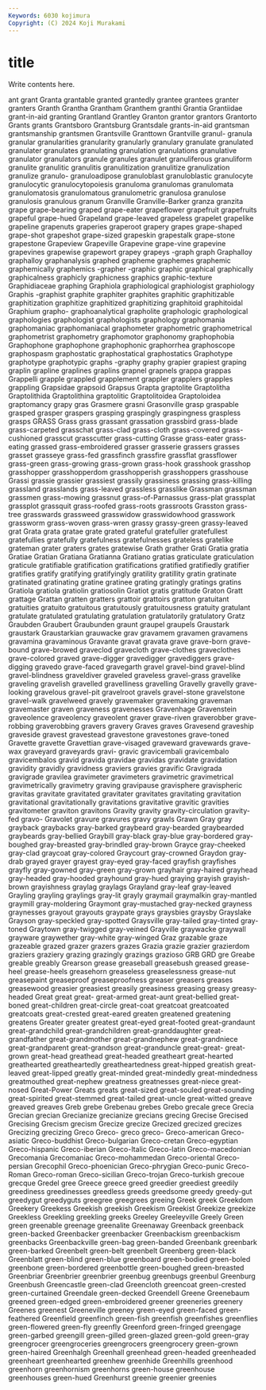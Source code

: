 ```yaml
---
Keywords: 6030 kojimura
Copyright: (C) 2024 Koji Murakami
---
```


# title

Write contents here.



ant grant Granta grantable granted grantedly grantee grantees
granter granters Granth Grantha Grantham Granthem granthi Grantia Grantiidae grant-in-aid
granting Grantland Grantley Granton grantor grantors Grantorto Grants grants Grantsboro
Grantsburg Grantsdale grants-in-aid grantsman grantsmanship grantsmen Grantsville Granttown Grantville granul-
granula granular granularities granularity granularly granulary granulate granulated granulater granulates
granulating granulation granulations granulative granulator granulators granule granules granulet granuliferous
granuliform granulite granulitic granulitis granulitization granulitize granulization granulize granulo- granuloadipose
granuloblast granuloblastic granulocyte granulocytic granulocytopoiesis granuloma granulomas granulomata granulomatosis granulomatous
granulometric granulosa granulose granulosis granulous granum Granville Granville-Barker granza granzita
grape grape-bearing graped grape-eater grapeflower grapefruit grapefruits grapeful grape-hued Grapeland
grape-leaved grapeless grapelet grapelike grapeline grapenuts graperies graperoot grapery grapes
grape-shaped grape-shot grapeshot grape-sized grapeskin grapestalk grape-stone grapestone Grapeview Grapeville
Grapevine grape-vine grapevine grapevines grapewise grapewort grapey grapeys -graph graph
Graphalloy graphalloy graphanalysis graphed grapheme graphemes graphemic graphemically graphemics -grapher
-graphic graphic graphical graphically graphicalness graphicly graphicness graphics graphic-texture Graphidiaceae
graphing Graphiola graphiological graphiologist graphiology Graphis -graphist graphite graphiter graphites
graphitic graphitizable graphitization graphitize graphitized graphitizing graphitoid graphitoidal Graphium grapho-
graphoanalytical grapholite graphologic graphological graphologies graphologist graphologists graphology graphomania graphomaniac
graphomaniacal graphometer graphometric graphometrical graphometrist graphometry graphomotor graphonomy graphophobia Graphophone
graphophone graphophonic graphorrhea graphoscope graphospasm graphostatic graphostatical graphostatics Graphotype graphotype
graphotypic graphs -graphy graphy grapier grapiest graping graplin grapline graplines
graplins grapnel grapnels grappa grappas Grappelli grapple grappled grapplement grappler
grapplers grapples grappling Grapsidae grapsoid Grapsus Grapta graptolite Graptolitha Graptolithida
Graptolithina graptolitic Graptolitoidea Graptoloidea graptomancy grapy gras Grasmere grasni Grasonville
grasp graspable grasped grasper graspers grasping graspingly graspingness graspless grasps
GRASS Grass grass grassant grassation grassbird grass-blade grass-carpeted grasschat grass-clad
grass-cloth grass-covered grass-cushioned grasscut grasscutter grass-cutting Grasse grass-eater grass-eating grassed
grass-embroidered grasser grasserie grassers grasses grasset grasseye grass-fed grassfinch grassfire
grassflat grassflower grass-green grass-growing grass-grown grass-hook grasshook grasshop grasshopper grasshopperdom
grasshopperish grasshoppers grasshouse Grassi grassie grassier grassiest grassily grassiness grassing
grass-killing grassland grasslands grass-leaved grassless grasslike Grassman grassman grassmen grass-mowing
grassnut grass-of-Parnassus grass-plat grassplat grassplot grassquit grass-roofed grass-roots grassroots Grasston
grass-tree grasswards grassweed grasswidow grasswidowhood grasswork grassworm grass-woven grass-wren grassy
grassy-green grassy-leaved grat Grata grata gratae grate grated grateful gratefuller
gratefullest gratefullies gratefully gratefulness gratefulnesses grateless gratelike grateman grater graters
grates gratewise Grath grather Grati Gratia gratia Gratiae Gratian Gratiana
Gratianna Gratiano gratias graticulate graticulation graticule gratifiable gratification gratifications gratified
gratifiedly gratifier gratifies gratify gratifying gratifyingly gratility gratillity gratin gratinate
gratinated gratinating gratine gratinee grating gratingly gratings gratins Gratiola gratiola
gratiolin gratiosolin Gratiot gratis gratitude Graton Gratt grattage Grattan gratten
gratters grattoir grattoirs gratton gratuitant gratuities gratuito gratuitous gratuitously gratuitousness
gratuity gratulant gratulate gratulated gratulating gratulation gratulatorily gratulatory Gratz Graubden
Graubert Graubunden graunt graupel graupels Graustark graustark Graustarkian grauwacke grav
gravamem gravamen gravamens gravamina gravaminous Gravante gravat gravata grave grave-born
grave-bound grave-browed graveclod gravecloth grave-clothes graveclothes grave-colored graved grave-digger gravedigger
gravediggers grave-digging gravedo grave-faced gravegarth gravel gravel-bind gravel-blind gravel-blindness graveldiver
graveled graveless gravel-grass gravelike graveling gravelish gravelled gravelliness gravelling Gravelly
gravelly grave-looking gravelous gravel-pit gravelroot gravels gravel-stone gravelstone gravel-walk gravelweed
gravely gravemaker gravemaking graveman gravemaster graven graveness gravenesses Gravenhage Gravenstein
graveolence graveolency graveolent graver grave-riven graverobber grave-robbing graverobbing gravers gravery
Graves graves Gravesend graveship graveside gravest gravestead gravestone gravestones grave-toned
Gravette gravette Gravettian grave-visaged graveward gravewards grave-wax graveyard graveyards gravi-
gravic gravicembali gravicembalo gravicembalos gravid gravida gravidae gravidas gravidate gravidation
gravidity gravidly gravidness graviers gravies gravific Gravigrada gravigrade gravilea gravimeter
gravimeters gravimetric gravimetrical gravimetrically gravimetry graving gravipause gravisphere gravispheric gravitas
gravitate gravitated gravitater gravitates gravitating gravitation gravitational gravitationally gravitations gravitative
gravitic gravities gravitometer graviton gravitons Gravity gravity gravity-circulation gravity-fed gravo-
Gravolet gravure gravures gravy grawls Grawn Gray gray grayback graybacks
gray-barked graybeard gray-bearded graybearded graybeards gray-bellied Graybill gray-black gray-blue gray-bordered
gray-boughed gray-breasted gray-brindled gray-brown Grayce gray-cheeked gray-clad graycoat gray-colored Graycourt
gray-crowned Graydon gray-drab grayed grayer grayest gray-eyed gray-faced grayfish grayfishes
grayfly gray-gowned gray-green gray-grown grayhair gray-haired grayhead gray-headed gray-hooded grayhound
gray-hued graying grayish grayish-brown grayishness graylag graylags Grayland gray-leaf gray-leaved
Grayling grayling graylings gray-lit grayly graymail graymalkin gray-mantled graymill gray-moldering
Graymont gray-mustached gray-necked grayness graynesses grayout grayouts graypate grays graysbies
graysby Grayslake Grayson gray-speckled gray-spotted Graysville gray-tailed gray-tinted gray-toned Graytown
gray-twigged gray-veined Grayville graywacke graywall grayware graywether gray-white gray-winged Graz
grazable graze grazeable grazed grazer grazers grazes Grazia grazie grazier
grazierdom graziers graziery grazing grazingly grazings grazioso GRB GRD gre
Greabe greable greably Grearson grease greaseball greasebush greased grease-heel grease-heels
greasehorn greaseless greaselessness grease-nut greasepaint greaseproof greaseproofness greaser greasers greases
greasewood greasier greasiest greasily greasiness greasing greasy greasy-headed Great great
great- great-armed great-aunt great-bellied great-boned great-children great-circle great-coat greatcoat greatcoated
greatcoats great-crested great-eared greaten greatened greatening greatens Greater greater greatest
great-eyed great-footed great-grandaunt great-grandchild great-grandchildren great-granddaughter great-grandfather great-grandmother great-grandnephew great-grandniece
great-grandparent great-grandson great-granduncle great-great- great-grown great-head greathead great-headed greatheart great-hearted
greathearted greatheartedly greatheartedness great-hipped greatish great-leaved great-lipped greatly great-minded great-mindedly
great-mindedness greatmouthed great-nephew greatness greatnesses great-niece great-nosed Great-Power Greats greats
great-sized great-souled great-sounding great-spirited great-stemmed great-tailed great-uncle great-witted greave greaved
greaves Greb grebe Grebenau grebes Grebo grecale grece Grecia Grecian
grecian Grecianize grecianize grecians grecing Grecise Grecised Grecising Grecism grecism
Grecize grecize Grecized grecized grecizes Grecizing grecizing Greco Greco- greco
greco- Greco-american Greco-asiatic Greco-buddhist Greco-bulgarian Greco-cretan Greco-egyptian Greco-hispanic Greco-iberian Greco-Italic
Greco-latin Greco-macedonian Grecomania Grecomaniac Greco-mohammedan Greco-oriental Greco-persian Grecophil Greco-phoenician Greco-phrygian
Greco-punic Greco-Roman Greco-roman Greco-sicilian Greco-trojan Greco-turkish grecoue grecque Gredel gree
Greece greece greed greedier greediest greedily greediness greedinesses greedless greeds
greedsome greedy greedy-gut greedygut greedyguts greegree greegrees greeing Greek greek
Greekdom Greekery Greekess Greekish greekish Greekism Greekist Greekize greekize Greekless
Greekling greekling greeks Greeley Greeleyville Greely Green green greenable greenage
greenalite Greenaway Greenback greenback green-backed Greenbacker greenbacker Greenbackism greenbackism greenbacks
Greenbackville green-bag green-banded Greenbank greenbark green-barked Greenbelt green-belt greenbelt Greenberg
green-black Greenblatt green-blind green-blue greenboard green-bodied green-boled greenbone green-bordered greenbottle
green-boughed green-breasted Greenbriar Greenbrier greenbrier greenbug greenbugs greenbul Greenburg Greenbush
Greencastle green-clad Greencloth greencoat green-crested green-curtained Greendale green-decked Greendell Greene
Greenebaum greened green-edged green-embroidered greener greeneries greenery Greenes greenest Greeneville
greeney green-eyed green-faced green-feathered Greenfield greenfinch green-fish greenfish greenfishes greenflies
green-flowered green-fly greenfly Greenford green-fringed greengage green-garbed greengill green-gilled green-glazed
green-gold green-gray greengrocer greengroceries greengrocers greengrocery green-grown green-haired Greenhalgh Greenhall
greenhead green-headed greenheaded greenheart greenhearted greenhew greenhide Greenhills greenhood greenhorn
greenhornism greenhorns green-house greenhouse greenhouses green-hued Greenhurst greenie greenier greenies
